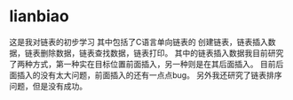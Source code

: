 # lianbiao
这是我对链表的初步学习
其中包括了C语言单向链表的 创建链表，链表插入数据，链表删除数据，链表查找数据，链表打印。
其中的链表插入数据我目前研究了两种方式，第一种实在目标位置前面插入，另一种则是在其后面插入。
目前后面插入的没有太大问题，前面插入的还有一点点bug。
另外我还研究了链表排序问题，但是没有成功。
